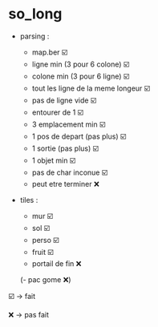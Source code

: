 # so_long
 - parsing :
     - map.ber                           ☑️
     - ligne min (3 pour 6 colone)       ☑️ 
     - colone min (3 pour 6 ligne)       ☑️
     - tout les ligne de la meme longeur ☑️
     - pas de ligne vide                 ☑️
     - entourer de 1                     ☑️
     - 3 emplacement min                 ☑️
     - 1 pos de depart (pas plus)        ☑️
     - 1 sortie (pas plus)               ☑️
     - 1 objet min                       ☑️
     - pas de char inconue               ☑️
     - peut etre terminer                ❌
  - tiles :
     - mur                               ☑️
     - sol                               ☑️
     - perso                             ☑️
     - fruit                             ☑️
     - portail de fin                    ❌
     
    (- pac gome  ❌)

☑️ -> fait

❌ -> pas fait
